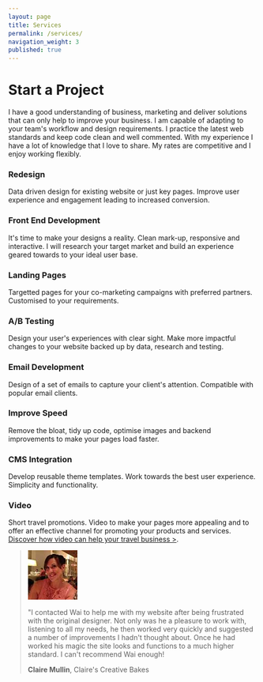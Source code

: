 ```yaml
---
layout: page
title: Services
permalink: /services/
navigation_weight: 3
published: true
---
```


# Start a Project
I have a good understanding of business, marketing and deliver solutions that can only help to improve your business. I am capable of adapting to your team's workflow and design requirements. I practice the latest web standards and keep code clean and well commented. With my experience I have a lot of knowledge that I love to share. My rates are competitive and I enjoy working flexibly.

### Redesign
Data driven design for existing website or just key pages. Improve user experience and engagement leading to increased conversion.

### Front End Development
It's time to make your designs a reality. Clean mark-up, responsive and interactive. I will research your target market and build an experience geared towards to your ideal user base.

### Landing Pages
Targetted pages for your co-marketing campaigns with preferred partners. Customised to your requirements.

### A/B Testing
Design your user's experiences with clear sight. Make more impactful changes to your website backed up by data, research and testing.

### Email Development
Design of a set of emails to capture your client's attention. Compatible with popular email clients.

### Improve Speed
Remove the bloat, tidy up code, optimise images and backend improvements to make your pages load faster.

### CMS Integration
Develop reusable theme templates. Work towards the best user experience. Simplicity and functionality.

### Video
Short travel promotions. Video to make your pages more appealing and to offer an effective channel for promoting your products and services. [Discover how video can help your travel business >](/video/).


> ![Claire Mullin](/images/testimonial-pics/claire.jpg "Claire Mullin")
>
> "I contacted Wai to help me with my website after being frustrated with the original designer. Not only was he a pleasure to work with, listening to all my needs, he then worked very quickly and suggested a 
> number of improvements I hadn't thought about. Once he had worked his magic the site looks and functions to a much higher standard. I can't recommend Wai enough!
>
> __Claire Mullin__, Claire's Creative Bakes

